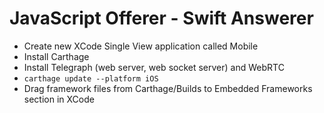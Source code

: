 # JavaScript Offerer - Swift Answerer

- Create new XCode Single View application called Mobile
- Install Carthage
- Install Telegraph (web server, web socket server) and WebRTC
- `carthage update --platform iOS`
- Drag framework files from Carthage/Builds to Embedded Frameworks section in XCode
